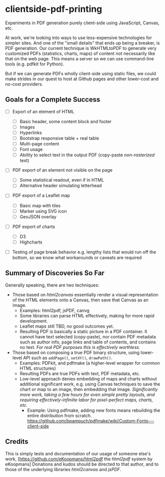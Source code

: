# clientside-pdf-printing

Experiments in PDF generation purely client-side using JavaScript, Canvas, etc.

At work, we're looking into ways to use less-expensive technologies for simpler sites. And one of the "small details" that ends up being a breaker, is PDF generation. Our current technique is WkHTMLtoPDF to generate very customized PDFs (statistics, charts, maps) of content not necessarily like that on the web page. This means a server so we can use command-line tools (e.g. pdfkit for Python).

But if we can generate PDFs wholly client-side using static files, we could make strides in our quest to host at Github pages and other lower-cost and no-cost providers.


## Goals for a Complete Success

- [ ] Export of an element of HTML
  - [ ] Basic header, some content block and footer
  - [ ] Images
  - [ ] Hyperlinks
  - [ ] Bootstrap responsive table + real table
  - [ ] Multi-page content
  - [ ] Font usage
  - [ ] Ability to select text in the output PDF (copy-paste *non-rasterized* text)
- [ ] PDF export of an element not visible on the page
  - [ ] Some statistical readout, even if in HTML
  - [ ] Alternative header simulating letterhead
- [ ] PDF export of a Leaflet map
  - [ ] Basic map with tiles
  - [ ] Marker using SVG icon
  - [ ] GeoJSON overlay
- [ ] PDF export of charts
  - [ ] D3
  - [ ] Highcharts
- [ ] Testing of page break behavior e.g. lengthy lists that would run off the bottom, so we know what workarounds or caveats are required


## Summary of Discoveries So Far

Generally speaking, there are two techniques:
* Those based on *html2canvas* essentially render a visual representation of the HTML elements onto a Canvas, then save that Canvas as an image.
  * Examples: html2pdf, jsPDF, canvg
  * Some libraries can parse HTML effectively, making for more rapid development.
  * Leaflet maps still TBD, no good outcomes yet.
  * Resulting PDF is basically a static picture in a PDF container. It cannot have text selected (copy-paste), nor contain PDF metadata such as author info, page links and table of contents, and contains no text. *For real PDF purposes this is effectively worthless.*
* Those based on composing a true PDF binary structure, using lower-level API such as `addPage()`, `setXY()`, `drawPath()`.
  * Examples: PDFkit, and pdfmake (a higher-level wrapper for common HTML structures)
  * Resulting PDFs are true PDFs with text, PDF metadata, etc.
  * Low-level approach denies embedding of maps and charts without additional significant work, e.g. using Canvas techniques to save the chart or map to an image, then embedding that image. *Significantly more work, taking a few hours for even simple pretty layouts, and requiring effectively-infiniite labor for pixel-perfect maps, charts, etc.*
    * Example: Using pdfmake, adding new fonts means rebuilding the entire distribution from scratch. https://github.com/bpampuch/pdfmake/wiki/Custom-Fonts---client-side


## Credits

This is simply tests and documentation of our usage of someone else's work, [https://github.com/eKoopmans/html2pdf the *html2pdf* system by eKoopmans] Donations and kudos should be directed to that author, and to those of the underlying libraries *html2canvas* and *jsPDF*.

